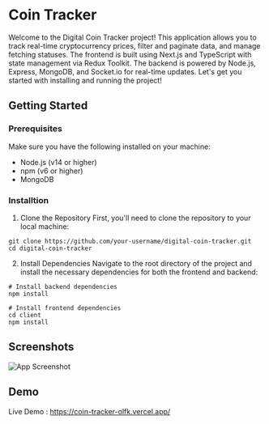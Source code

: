 
# Coin Tracker

Welcome to the Digital Coin Tracker project! This application allows you to track real-time cryptocurrency prices, filter and paginate data, and manage fetching statuses. The frontend is built using Next.js and TypeScript with state management via Redux Toolkit. The backend is powered by Node.js, Express, MongoDB, and Socket.io for real-time updates. Let's get you started with installing and running the project!






## Getting Started

### Prerequisites
Make sure you have the following installed on your machine:


- Node.js (v14 or higher)
- npm (v6 or higher)
- MongoDB 


### Installtion

1. Clone the Repository
First, you'll need to clone the repository to your local machine:

```
git clone https://github.com/your-username/digital-coin-tracker.git
cd digital-coin-tracker
```

2. Install Dependencies
Navigate to the root directory of the project and install the necessary dependencies for both the frontend and backend:


```
# Install backend dependencies
npm install

# Install frontend dependencies
cd client
npm install

```




## Screenshots

![App Screenshot](https://drive.google.com/drive/u/0/folders/19fi8i80XfcmbpmohUWCvcs5WOZoIkvdF)


## Demo

Live Demo : https://coin-tracker-olfk.vercel.app/

